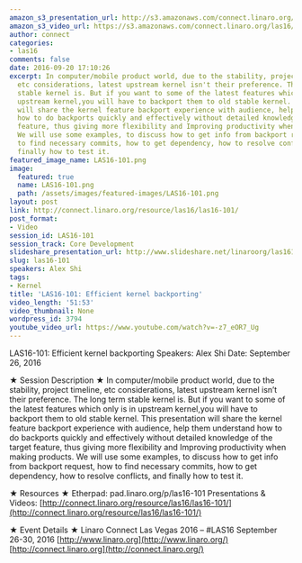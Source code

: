 ```yaml
---
amazon_s3_presentation_url: http://s3.amazonaws.com/connect.linaro.org/las16/Presentations/Monday/LAS16-101%20-%20Efficient_kernel_backporting.pdf
amazon_s3_video_url: https://s3.amazonaws.com/connect.linaro.org/las16/Videos/Monday/LAS16-101%20Efficient%20kernel%20Backporting.mp4
author: connect
categories:
- las16
comments: false
date: 2016-09-20 17:10:26
excerpt: In computer/mobile product world, due to the stability, project timeline,
  etc considerations, latest upstream kernel isn't their preference. The long term
  stable kernel is. But if you want to some of the latest features which only is in
  upstream kernel,you will have to backport them to old stable kernel. This presentation
  will share the kernel feature backport experience with audience, help them understand
  how to do backports quickly and effectively without detailed knowledge of the target
  feature, thus giving more flexibility and Improving productivity when making products.
  We will use some examples, to discuss how to get info from backport request, how
  to find necessary commits, how to get dependency, how to resolve conflicts, and
  finally how to test it.
featured_image_name: LAS16-101.png
image:
  featured: true
  name: LAS16-101.png
  path: /assets/images/featured-images/LAS16-101.png
layout: post
link: http://connect.linaro.org/resource/las16/las16-101/
post_format:
- Video
session_id: LAS16-101
session_track: Core Development
slideshare_presentation_url: http://www.slideshare.net/linaroorg/las16101-efficient-kernel-backporting
slug: las16-101
speakers: Alex Shi
tags:
- Kernel
title: 'LAS16-101: Efficient kernel backporting'
video_length: '51:53'
video_thumbnail: None
wordpress_id: 3794
youtube_video_url: https://www.youtube.com/watch?v=-z7_eOR7_Ug
---
```


LAS16-101: Efficient kernel backporting
Speakers: Alex Shi
Date: September 26, 2016

★ Session Description ★
In computer/mobile product world, due to the stability, project timeline, etc considerations, latest upstream kernel isn’t their preference. The long term stable kernel is. But if you want to some of the latest features which only is in upstream kernel,you will have to backport them to old stable kernel. This presentation will share the kernel feature backport experience with audience, help them understand how to do backports quickly and effectively without detailed knowledge of the target feature, thus giving more flexibility and Improving productivity when making products. We will use some examples, to discuss how to get info from backport request, how to find necessary commits, how to get dependency, how to resolve conflicts, and finally how to test it.

★ Resources ★
Etherpad: pad.linaro.org/p/las16-101
Presentations & Videos: [http://connect.linaro.org/resource/las16/las16-101/](http://connect.linaro.org/resource/las16/las16-101/)

★ Event Details ★
Linaro Connect Las Vegas 2016 – #LAS16
September 26-30, 2016
[http://www.linaro.org](http://www.linaro.org/)
[http://connect.linaro.org](http://connect.linaro.org/)